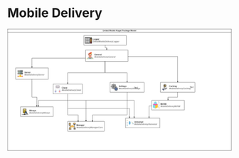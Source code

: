 # Mobile Delivery

![NuGet Package Model](https://github.com/vergaraunited/Docs/blob/master/imgs/MobileDeliveryModel.jpg)
